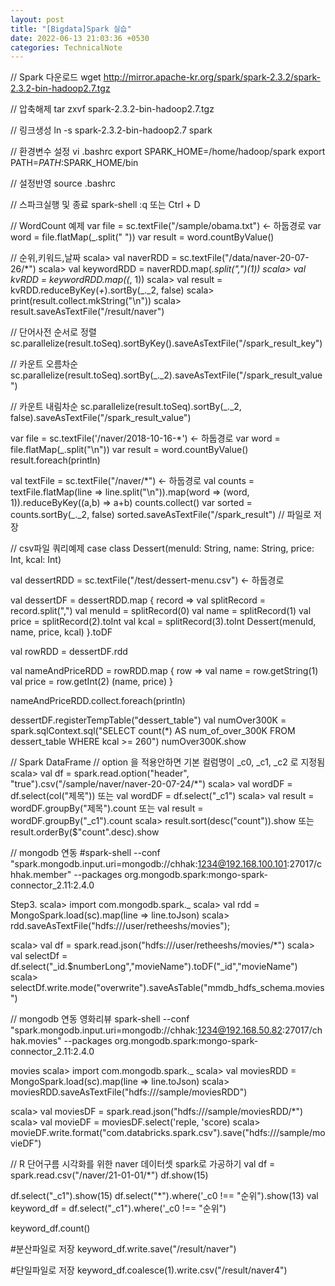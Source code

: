 ```yaml
---
layout: post
title: "[Bigdata]Spark 실습"
date: 2022-06-13 21:03:36 +0530
categories: TechnicalNote
---
```


// Spark 다운로드
wget http://mirror.apache-kr.org/spark/spark-2.3.2/spark-2.3.2-bin-hadoop2.7.tgz

// 압축해제
tar zxvf spark-2.3.2-bin-hadoop2.7.tgz

// 링크생성
ln  -s   spark-2.3.2-bin-hadoop2.7   spark

// 환경변수 설정
vi .bashrc
export SPARK_HOME=/home/hadoop/spark
export PATH=$PATH:$SPARK_HOME/bin

// 설정반영
source .bashrc

// 스파크실행 및 종료
spark-shell
:q 또는 Ctrl + D


// WordCount 예제
var file = sc.textFile("/sample/obama.txt") <- 하둡경로
var word = file.flatMap(_.split(" "))
var result = word.countByValue()


// 순위,키워드,날짜
scala> val naverRDD = sc.textFile("/data/naver-20-07-26/*")
scala> val keywordRDD = naverRDD.map(_.split(",")(1))
scala> val kvRDD = keywordRDD.map((_, 1))
scala> val result = kvRDD.reduceByKey(_+_).sortBy(_._2, false)
scala> print(result.collect.mkString("\n"))
scala> result.saveAsTextFile("/result/naver")


// 단어사전 순서로 정렬
sc.parallelize(result.toSeq).sortByKey().saveAsTextFile("/spark_result_key")

// 카운트 오름차순
sc.parallelize(result.toSeq).sortBy(_._2).saveAsTextFile("/spark_result_value")

// 카운트 내림차순
sc.parallelize(result.toSeq).sortBy(_._2, false).saveAsTextFile("/spark_result_value")


var file = sc.textFile('/naver/2018-10-16-*') <- 하둡경로
var word = file.flatMap(_.split("\n"))
var result = word.countByValue()
result.foreach(println)


val textFile = sc.textFile("/naver/*") <- 하둡경로
val counts = textFile.flatMap(line => line.split("\n")).map(word => (word, 1)).reduceByKey((a,b) => a+b)
counts.collect()
var sorted = counts.sortBy(_._2, false)
sorted.saveAsTextFile("/spark_result") // 파일로 저장


// csv파일 쿼리예제
case class Dessert(menuId: String, name: String, price: Int, kcal: Int)

val dessertRDD = sc.textFile("/test/dessert-menu.csv") <- 하둡경로


val dessertDF = dessertRDD.map { record =>
    val splitRecord = record.split(",")
    val menuId = splitRecord(0)
    val name = splitRecord(1)
    val price = splitRecord(2).toInt
    val kcal = splitRecord(3).toInt
    Dessert(menuId, name, price, kcal)
    }.toDF
    
    
val rowRDD = dessertDF.rdd

val nameAndPriceRDD = rowRDD.map { row =>
    val name = row.getString(1)
    val price = row.getInt(2)
    (name, price)
}
    
nameAndPriceRDD.collect.foreach(println)

dessertDF.registerTempTable("dessert_table")
val numOver300K = spark.sqlContext.sql("SELECT count(*) AS num_of_over_300K FROM dessert_table WHERE kcal >= 260")
numOver300K.show

// Spark DataFrame
// option 을 적용안하면 기본 컬럼명이 _c0, _c1, _c2 로 지정됨
scala> val df = spark.read.option("header", "true").csv("/sample/naver/naver-20-07-24/*")
scala> val wordDF = df.select(col("제목"))    또는   val wordDF = df.select("_c1")
scala> val result = wordDF.groupBy("제목").count   또는   val result = wordDF.groupBy("_c1").count
scala> result.sort(desc("count")).show  또는 result.orderBy($"count".desc).show


// mongodb 연동
#spark-shell --conf "spark.mongodb.input.uri=mongodb://chhak:1234@192.168.100.101:27017/chhak.member" --packages org.mongodb.spark:mongo-spark-connector_2.11:2.4.0

Step3. 
scala> import com.mongodb.spark._
scala> val rdd = MongoSpark.load(sc).map(line => line.toJson)
scala> rdd.saveAsTextFile("hdfs:///user/retheeshs/movies");

scala> val df = spark.read.json("hdfs:///user/retheeshs/movies/*")
scala> val selectDf = df.select("_id.$numberLong","movieName").toDF("_id","movieName")
scala> selectDf.write.mode("overwrite").saveAsTable("mmdb_hdfs_schema.movies")

// mongodb 연동 영화리뷰
spark-shell --conf "spark.mongodb.input.uri=mongodb://chhak:1234@192.168.50.82:27017/chhak.movies" --packages org.mongodb.spark:mongo-spark-connector_2.11:2.4.0

movies
scala> import com.mongodb.spark._
scala> val moviesRDD = MongoSpark.load(sc).map(line => line.toJson)
scala> moviesRDD.saveAsTextFile("hdfs:///sample/moviesRDD")

scala> val moviesDF = spark.read.json("hdfs:///sample/moviesRDD/*")
scala> val movieDF = moviesDF.select('reple, 'score)
scala> movieDF.write.format("com.databricks.spark.csv").save("hdfs:///sample/movieDF")


// R 단어구름 시각화를 위한 naver 데이터셋 spark로 가공하기
val df = spark.read.csv("/naver/21-01-01/*")
df.show(15)

df.select("_c1").show(15)
df.select("*").where('_c0 !== "순위").show(13)
val keyword_df = df.select("_c1").where('_c0 !== "순위")

keyword_df.count()

#분산파일로 저장
keyword_df.write.save("/result/naver")

#단일파일로 저장
keyword_df.coalesce(1).write.csv("/result/naver4")



